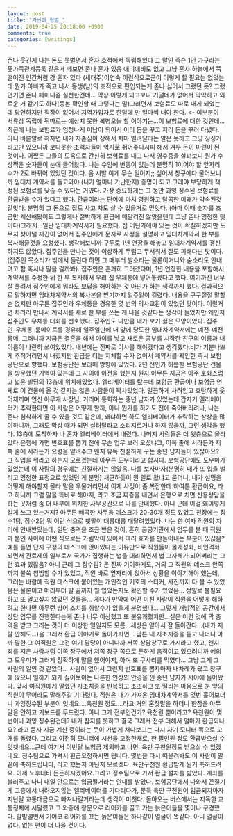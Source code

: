```yaml
---
layout: post
title: "가난과_형벌_"
date: 2019-04-25 20:18:00 +0900
comments: true 
categories: [writings] 
---
```

존나 웃긴게 나는 돈도 못벌면서 혼자 호적에서 독립해있다 그 말인 즉슨 1인 가구라는 뜻가족관계등록 같은거 떼보면 존나 혼자 있음 애미애비도 없고 그냥 혼자 하늘에서 뚝 떨어진 인간처럼 걍 혼자 있다 (세대주)이연숙 이런식으로굳이 이렇게 할 필요는 없었는데 뭔가 아빠가 죽고 나서 동생(남)의 호적으로 편입되는게 존나 싫어서 그랬던 듯? 그랬던거면 존나 페미니즘 실천한건데... 막상 이렇게 되고보니 기댈데가 없어서 막막하고 외로운 거 같기도 하다(등본 확인할 때 그렇다는 말)그러면서 보험료도 따로 내게 되었는데 당연하지만 직장이 없어서 지역가입자로 한달에 만 얼마씩 내야 한다. <- 이부분이 서류상 독립에 뒤따르는 예상치 못한 복병오늘 할 이야기는...이 보험료에 대한 것인데...최근에 나는 보험료가 엄청나게 미납이 되어서 이리 돈을 꾸고 저리 돈을 꾸러 다녔다. 아니 바른말로 하자면 내가 자존심이 상해서 차마 빌려달라는 말은 못하고 그냥 징징거리고만 있으니까 보다못한 조력자들이 억지로 쥐어주다시피 해서 겨우 돈이 마련이 된 것이다. 어쨌든 그들의 도움으로 간신히 보혐료를 내고 나서 영수증을 살펴보니 뭔가 수상쩍은 숫자들이 눈에 들어왔다. 나는 수입에 변동이 없는데 분명히 1이어야 할 앞자리 수가 2로 바뀌어 있었던 것이다. 음 시발 이게 무슨 일이지;; 싶어서 창구에다 물어보니까 임대차 계약서를 들고와야 (니가 얼마나 가난한지) 증명이 되고 그래야 부당하게 책정된 보험료를 낮출 수 있다는 거였다. 가장 중요하게는 그 동안 과잉 징수된 보험료를 환급받을 수가 있다고 했다. 환급이라는 단어에 마치 영원하고 달콤한 미래가 약속된것 같앗다. 분명히 그 돈으로 집도 사고 차도 살 수 있을거로 믿엇다. (아마 이때 숫자를 조금만 계산해봤어도 그렇게나 절박하게 환급에 매달리진 않앗을텐데 그냥 존나 멍청한 탓이다)그래서...일단 임대차계약서가 필요했다. 집 어딘가에야 있는 것이 확실하겠지만 도무지 찾아낼 재간이 없어서 집주인에게 문자로 사정을 설명하고 임대차계약서 한 부를 복사해줄것을 요청했다. 생각해보니까 구두로 1년 연장을 해놓고 임대차계약서를 갱신하지도 않았다. 집주인을 만나는 것이 이상하게 두렵고 무서워서 잘도 피해다닌 탓이다. (집주인 목소리가 밖에서 들린다 하면 그 때부터 발소리는 물론이거니와 숨소리도 안내려고 함 혹시나 말을 걸까봐). 집주인은 흔쾌히 그러겠다며, 1년 연장한 내용을 포함해서 계약서를 수정한 뒤 한 부 복사해서 우리 집 우체통에 넣어놓겠다고 했다. 여기까진 너무 잘 풀려서 집주인에게 뭐라도 보답을 해야하는 것 아닌가 하는 생각까지 했다. 결과적으로 말하자면 임대차계약서의 복사본을 받기까지 일주일이 걸렸다. 내용을 구구절절 말할순 없지만 아무튼 집주인과 우체통을 경유한 몇 번의 의사교환이 있었던 탓이다. 이럴거면 차라리 만나서 계약서를 새로 한 부를 쓰는 게 나을 것같다는 생각이 들었지만 왜인지 집주인도 우체통 대화를 선호했다. 집주인도 나만큼 내가 보기 싫은 모양이었다. 집주인-우체통-룸메이트를 경유해 일주일만에 내 앞에 당도한 임대차계약서에는 예전-예전 룸메, 그러니까 지금은 결혼을 해서 아이를 낳고 새로운 공부를 시작한 친구의 이름과 내 이름이 나란히 쓰여있었다. 내년에는 진짜로 이사를 해야겠다고 생각했다.비가 기분나쁘게 추적거리면서 내렸지만 환급을 더는 지체할 수가 없어서 계약서를 확인한 즉시 보험공단으로 향했다. 보험공단은 보라매 방향에 있었다. 2년 전인가 허름한 보험공단 건물을 방문했던 기억이 있는데 그 사이에 이전을 했는지 뭔지 아무튼 지금은 아주 호화스럽고 넓은 빌딩의 13층에 위치해있었다. 엘리베이터를 탔는데 보험금 환급이나 보험금 연체로 이 건물에 올 것 같지는 않은 사람들이 꽉차있었다. 멀끔하게 차려입고 호탕하게 웃어재끼며 연신 아무개 사장님, 거리며 통화하는 중년 남자가 있었는데 갑자기 엘리베이터가 추락한다면 이 사람은 어떻게 할까, 아니 뭔가를 하기도 전에 죽어버리려나, 나는 존나 침착하게 굴 수 있을 것도 같은데, 왜냐하면 하도 엘리베이터가 추락하는 상상을 많이하니까, 그래도 막상 때가 되면 살려달라고 소리지르거나 하지 않을까, 그런 생각을 했다. 13층에 도착하자 나 혼자 엘리베이터에서 내렸다. 나머지 사람들은 더 윗층으로 올라갔다.은행에 가면 번호표를 뽑기 전에 무슨 업무 보러 오셨냐고, 이쪽 줄에 서라든가 저쪽 줄에 서라든가 요령을 알려주고 왠지 유독 친절하게 구는 중년 남자들이 있잖아요? 그 직업을 뭐라고 하는지 모르겠는데 아무튼 도우미라고 합시다. 보험공단에도 도우미가 있었는데 이 사람의 경우에는 친절하지는 않았음. 나를 보자마자(분명히 내가 또 입을 벌리고 멍청한 표정으로 있었던 게 분명) 채근하듯이 뭔 일로 왔냐고 묻더니, 내가 설명을 어떻게 해야할지 몰라 말을 우물거리면서 이게 사정이 좀 복잡한데 하여튼 환급이요, 라고 하니까 그럼 말을 똑바로 해야지, 라고 조금 짜증을 내면서 은행으로 치면 신용상담을 하는 곳처럼 좀 더 내부에 위치한 사무공간으로 나를 안내했다. 아니 근데 이걸 왜이렇게 길게 쓰고 있는거지? 아무튼 빼곡한 사무용 데스크가 20-30개 정도 있었고 천장에는 징수1팀, 징수2팀 뭐 이런 식으로 팻말이 대롱대롱 매달려있었다. 나는 한 여자 직원의 자리에 안내받았는데, 일단 충격을 조금 받은 것이, 흔히 공공기관에서 업무를 볼 때 직원과 본인 사이에 어떤 식으로든 가림막이 있어서 여러 효과를 만들어내는 부분이 있잖음? 예를 들면 단지 구청의 데스크에 앉아있다는 이유만으로 직원들이 몰개성화, 비인격화 되면서 관료제의 일부로서 국가가 집행하는 법을 대리하면서 법 그자체가 되어버리는 그런 효과 있잖음? 아니 근데 그 징수팀? 은 진짜 기이하게도, 거의 그 직원의 데스크 안쪽까지 불쑥 침범할 수가 있었고, 직원 바로 옆자리에 앉아서 상황을 이야기해야 했는데, 그러는 바람에 직원 데스크에 붙어있는 개인적인 기호의 스티커, 사진까지 다 볼 수 있었음은 물론이고 머리부터 발 끝까지 뭘 입었는지도 확인할 수가 있었음... 정말로 불필요하고 또 알고싶지 않았던 것들을... 게다가 만약에 어떤 미친 사람이 직원을 어떻게 해하려고 한다면 아무런 방어 조치를 취할수가 없을게 분명했다... 그렇게 개방적인 공간에서 상담 업무를 진행한다는게 존나 너무 이상했고 또 불유쾌했지만...실은 이런 것에 막 충격을 받고 그러는 것이 더 이상한 일일지도 모름...세상은 알아서 잘 돌아간다...(내가 지랄 안해도...)음 그래서 환급 이야기로 돌아가자면... 암튼 내 자초지종을 듣고 나더니 아까 말한 그 여직원은 그건 여기 담당이 아니니까 저쪽 상담창구로 가시라고 했고, 왠지 죄를 지은 사람처럼 이쪽 창구에서 저쪽 창구 쪽으로 둔하게 움직이고 있으려니까 예의 그 도우미가 그러게 정확하게 말을 했어야지, 하며 또 쿠사리를 먹였다... 그냥 그게 그 사람의 일인 것 같았다... 사람이 없어서 그런지 번호표를 뽑자마자 내차례가 왔고 창구에 앉으니 일하기 되게 싫어보이는 나른한 인상의 안경을 낀 중년 남자가 시야에 들어왔다. 앞서 여직원에게 말했던 자조치종을 반복하고 초조하고 또 떨리는 마음으로 눈 앞의 직원이 무어라도 말해주길 기다렸다. 직원은 내가 가져온 임대차계약서를 몇번 훑어보더니 과잉징수된 부분이 잇네요....육천원 정도....라고 거의 혼잣말을 하더니 한참을 아무말을 안하고 키보드를 두드렸다. 아니 그게 전부인건가? 육천원 뿐이라고? 육천원이 몇 번이나 과잉 징수된건데? 내가 참지를 못하고 결국 그래서 전부 더해서 얼마가 환급되나요? 라고 묻자 지금 계산 중이라는 듯이 가볍게 쳐다보고는 다시 자기 모니터 쪽으로 고개를 돌렸다. 그리고 여전히 모니터에 시선을 고정한채로, 한 팔만원 정도 환급받으실 수 잇겟네요...근데 여기서 이번달 보험금 제외하고 나면, 육만 구천원정도 받으실 수 있겠네요. 징수팀으로 가셔서 환급요청하시면 됩니다. 몇번을 다시 떠올려봐도 이 사람이 말 끝에 축하드립니다, 라고 했는지 아닌지 모르겠다. 육만구천원 환급받게 된거 축하드려요. 이제 노후대비 든든하시겠어요.그리고 징수팀으로 가서 환급 절차를 밟았다. 계좌를 불러주고 나니 내일 안으로는 입금될거라는 안내를 받았다. 보험공단에서 나와서 끈질기게 고층에서 내려오지않는 엘리베이터를 기다리다가, 문득 육만 구천원이 입금되자마자 지난달 교통대금으로 빠져나갈거라는데 생각이 미쳣다. 돌아오는 버스에서는 지독한 교통정체에 시달렸고 그 와중에 창문으로 리어카를 끌고 가는 늙은이들을 몇이나 구경했다. 발발떨면서 기어코 리어카를 끄는 늙은이들은 하나같이 얼굴이 똑같다. 아니 얼굴이 없다. 없는 편이 더 나을 것이다. 
